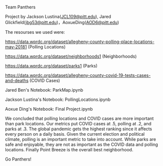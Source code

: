 Team Panthers 

Project by Jackson Lustina(JCL109@pitt.edu), Jared Glickfield(jbg53@pitt.edu)，AoxueDing(AOD6@pitt.edu)

The resourses we used were:

https://data.wprdc.org/dataset/allegheny-county-polling-place-locations-may-20181 (Polling Locations)

https://data.wprdc.org/dataset/neighborhoods1 (Neighborhoods)

https://data.wprdc.org/dataset/parks1 (Parks)

https://data.wprdc.org/dataset/allegheny-county-covid-19-tests-cases-and-deaths (COVID Cases)



Jared Ben's Notebook: ParkMap.ipynb

Jackson Lustina's Notebook: PollingLocations.ipynb

Aoxue Ding's Notebook: Final Project.ipynb

We concluded that polling locations and COVID cases are more important than park locations. Our metrics put COVID cases at .5, polling at .2, and parks at .3. The global pandemic gets the highest ranking since it affects every person on a daily basis. Given the current election and political climate, polling is an important metric to take into account. While parks are safe and enjoyable, they are not as important as the COVID data and polling locations. Finally Point Breeze is the overall best neighborhood.

Go Panthers!
